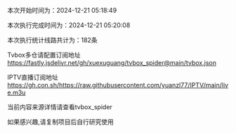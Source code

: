 
本次开始时间为：2024-12-21 05:18:49

本次执行完成时间为：2024-12-21 05:20:08

本次执行统计线路共计为：182条

Tvbox多仓请配置订阅地址 https://fastly.jsdelivr.net/gh/xuexuguang/tvbox_spider@main/tvbox.json

IPTV直播订阅地址 https://gh.con.sh/https://raw.githubusercontent.com/yuanzl77/IPTV/main/live.m3u

当前内容来源详情请查看tvbox_spider

如果感兴趣,请复制项目后自行研究使用
